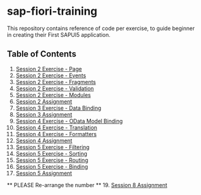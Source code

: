 # sap-fiori-training
This repository contains reference of code per exercise, to guide beginner in creating their First SAPUI5 application.

## Table of Contents
1. [Session 2 Exercise - Page](/Session2_Exercise_1.md)
2. [Session 2 Exercise - Events](/Session2_Exercise_2.md)
3. [Session 2 Exercise - Fragments](/Session2_Exercise_3.md)
4. [Session 2 Exercise - Validation](/Session2_Exercise_4.md)
5. [Session 2 Exercise - Modules](/Session2_Exercise_5.md)
6. [Session 2 Assignment](/Session2_Assignment.md)
7. [Session 3 Exercise - Data Binding](/Session3_Exercise_1.md)
8. [Session 3 Assignment](/Session3_Assignment.md)
9. [Session 4 Exercise - OData Model Binding](/Session4_Exercise_1.md)
10. [Session 4 Exercise - Translation](/Session4_Exercise_2.md)
11. [Session 4 Exercise - Formatters](/Session4_Exercise_3.md)
12. [Session 4 Assignment](/Session4_Assignment.md)
13. [Session 5 Exercise - Filtering](/Session5_Exercise_1.md)
14. [Session 5 Exercise - Sorting](/Session5_Exercise_2.md)
15. [Session 5 Exercise - Routing](/Session5_Exercise_3.md)
16. [Session 5 Exercise - Binding](/Session5_Exercise_4.md)
17. [Session 5 Assignment](/Session5_Assignment.md)

** PLEASE Re-arrange the number **
19. [Session 8 Assignment](/Session5_Assignment.md)
